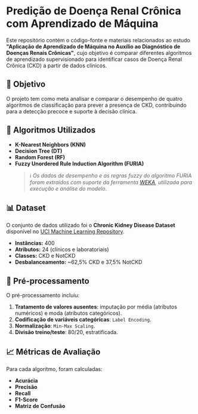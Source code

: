# Predição de Doença Renal Crônica com Aprendizado de Máquina

Este repositório contém o código-fonte e materiais relacionados ao estudo **"Aplicação de Aprendizado de Máquina no Auxílio ao Diagnóstico de Doenças Renais Crônicas"**, cujo objetivo é comparar diferentes algoritmos de aprendizado supervisionado para identificar casos de Doença Renal Crônica (CKD) a partir de dados clínicos.

## 📌 Objetivo
O projeto tem como meta analisar e comparar o desempenho de quatro algoritmos de classificação para prever a presença de CKD, contribuindo para a detecção precoce e suporte à decisão clínica.

## 🧠 Algoritmos Utilizados
- **K-Nearest Neighbors (KNN)**
- **Decision Tree (DT)**
- **Random Forest (RF)**
- **Fuzzy Unordered Rule Induction Algorithm (FURIA)**
    > ℹ️ *Os dados de desempenho e as regras fuzzy do algoritmo FURIA foram extraídos com suporte da ferramenta [WEKA](https://www.cs.waikato.ac.nz/ml/weka/), utilizada para execução e análise do modelo.*

## 📊 Dataset
O conjunto de dados utilizado foi o **Chronic Kidney Disease Dataset** disponível no [UCI Machine Learning Repository](https://archive.ics.uci.edu/ml/datasets/chronic_kidney_disease).

- **Instâncias:** 400
- **Atributos:** 24 (clínicos e laboratoriais)
- **Classes:** CKD e NotCKD
- **Desbalanceamento:** ~62,5% CKD e 37,5% NotCKD

## 🔄 Pré-processamento
O pré-processamento incluiu:
1. **Tratamento de valores ausentes**: imputação por média (atributos numéricos) e moda (atributos categóricos).
2. **Codificação de variáveis categóricas**: `Label Encoding`.
3. **Normalização**: `Min-Max Scaling`.
4. **Divisão treino/teste**: 80/20, estratificada.

## 📈 Métricas de Avaliação
Para cada algoritmo, foram calculadas:
- **Acurácia**
- **Precisão**
- **Recall**
- **F1-Score**
- **Matriz de Confusão**

